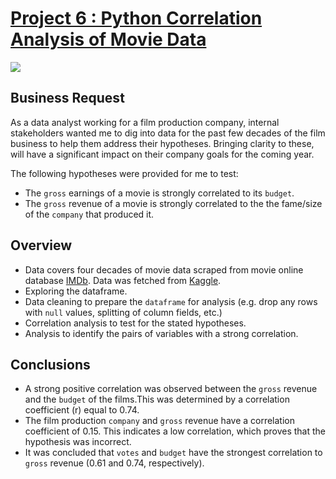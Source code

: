 # [Project 6 : Python Correlation Analysis of Movie Data](https://github.com/davidgomezpr1/Python_Correlation_Movie)
![](https://images.unsplash.com/photo-1542204165-65bf26472b9b?ixlib=rb-1.2.1&ixid=MnwxMjA3fDB8MHxwaG90by1wYWdlfHx8fGVufDB8fHx8&auto=format&fit=crop&w=1074&q=80)

## Business Request

As a data analyst working for a film production company, internal stakeholders wanted me to dig into data for the past few decades of the film business to help them address their hypotheses. Bringing clarity to these, will have a significant impact on their company goals for the coming year.

The following hypotheses were provided for me to test:

- The `gross` earnings of a movie is strongly correlated to its `budget`.
- The `gross` revenue of a movie is strongly correlated to the the fame/size of the `company` that produced it.


## Overview

- Data covers four decades of movie data scraped from movie online database [IMDb](https://www.imdb.com/). Data was fetched from [Kaggle](https://www.kaggle.com/danielgrijalvas/movies).
- Exploring the dataframe.
- Data cleaning to prepare the `dataframe` for analysis (e.g. drop any rows with `null` values, splitting of column fields, etc.)
- Correlation analysis to test for the stated hypotheses.
- Analysis to identify the pairs of variables with a strong correlation.

## Conclusions

- A strong positive correlation was observed between the `gross` revenue and the `budget` of the films.This was determined by a correlation coefficient (r) equal to 0.74.
- The film production `company` and `gross` revenue have a correlation coefficient of 0.15. This indicates a low correlation, which proves that the hypothesis was incorrect.
- It was concluded that `votes` and `budget` have the strongest correlation to `gross` revenue (0.61 and 0.74, respectively).
